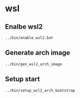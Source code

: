# wsl
## Enalbe wsl2
```
../bin/enable_wsl2.bat
```

## Generate arch image
```
../bin/gen_wsl2_arch_image
```

## Setup start
```
../bin/setup_wsl2_arch_bootstrap
```
